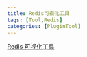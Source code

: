 ```yaml
---
title: Redis可视化工具
tags: [Tool,Redis]
categories: [PluginTool]
---
```



[ Redis 可视化工具](https://mp.weixin.qq.com/s/I7wU7ypt2Wkub5Z4E1G9jA)




